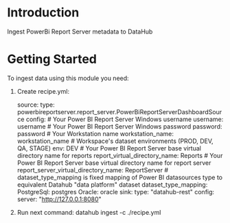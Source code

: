 # Introduction 
Ingest PowerBi Report Server metadata to DataHub

# Getting Started
To ingest data using this module you need: 
1. Create recipe.yml:
    
    source:
      type: powerbireportserver.report_server.PowerBiReportServerDashboardSource
      config:
        # Your Power BI Report Server Windows username
        username: username
        # Your Power BI Report Server Windows password
        password: password
        # Your Workstation name
        workstation_name: workstation_name
        # Workspace's dataset environments (PROD, DEV, QA, STAGE)
        env: DEV
        # Your Power BI Report Server base virtual directory name for reports
        report_virtual_directory_name: Reports
        #  Your Power BI Report Server base virtual directory name for report server
        report_server_virtual_directory_name: ReportServer
        # dataset_type_mapping is fixed mapping of Power BI datasources type to equivalent Datahub "data platform" dataset
        dataset_type_mapping:
            PostgreSql: postgres
            Oracle: oracle
    sink:
      type: "datahub-rest"
      config:
        server: "http://127.0.0.1:8080"

2. Run next command:
    datahub ingest -c ./recipe.yml
